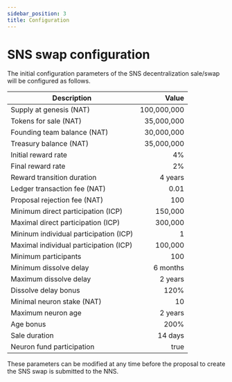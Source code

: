 ```yaml
---
sidebar_position: 3
title: Configuration
---
```


# SNS swap configuration

The initial configuration parameters of the SNS decentralization sale/swap will be configured as follows. 

| Description | Value |
| ----------- | ----: |
| Supply at genesis (NAT) | 100,000,000 |
| Tokens for sale (NAT) | 35,000,000 |
| Founding team balance (NAT) | 30,000,000 |
| Treasury balance (NAT) | 35,000,000 |
| Initial reward rate | 4% |
| Final reward rate | 2% |
| Reward transition duration | 4 years |
| Ledger transaction fee (NAT) | 0.01 |
| Proposal rejection fee (NAT) | 100 |
| Minimum direct participation (ICP) | 150,000 |
| Maximal direct participation (ICP) | 300,000 |
| Mininum individual participation (ICP) | 1 |
| Maximal individual participation (ICP) | 100,000 |
| Minimum participants | 100 |
| Minimum dissolve delay | 6 months |
| Maximum dissolve delay | 2 years |
| Dissolve delay bonus | 120% |
| Minimal neuron stake (NAT) | 10 |
| Maximum neuron age | 2 years |
| Age bonus | 200% |
| Sale duration | 14 days |
| Neuron fund participation | true |

These parameters can be modified at any time before the proposal to create the SNS swap is submitted to the NNS.
